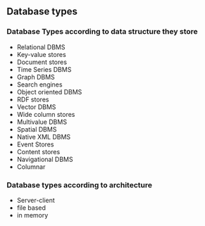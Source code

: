 ## Database types

### Database Types according to data structure they store

- Relational DBMS
- Key-value stores
- Document stores
- Time Series DBMS
- Graph DBMS
- Search engines
- Object oriented DBMS
- RDF stores
- Vector DBMS
- Wide column stores
- Multivalue DBMS
- Spatial DBMS
- Native XML DBMS
- Event Stores
- Content stores
- Navigational DBMS
- Columnar

### Database types according to architecture

- Server-client
- file based
- in memory